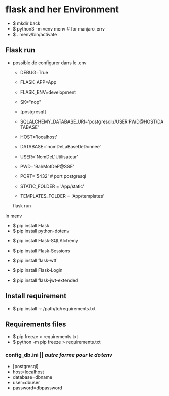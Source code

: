 
# flask and her Environment
 * $ mkdir back
 * $ python3 -m venv menv # for manjaro_env
 * $ . menv/bin/activate
## Flask run
 - possible de configurer dans le .env
      * DEBUG=True
      * FLASK_APP=App
      * FLASK_ENV=development
      * SK="nop"

      * [postgresql]
      * SQLALCHEMY_DATABASE_URI='postgresql://USER:PWD@HOST/DATABASE'
      * HOST='localhost'
      * DATABASE='nomDeLaBaseDeDonnee'
      * USER='NomDeL'Utilisateur'
      * PWD='BahMotDeP@SSE'
      * PORT='5432'  # port postgresql

      * STATIC_FOLDER = 'App/static'
      * TEMPLATES_FOLDER = 'App/templates'
     

   flask run

In menv
<!-- Micro frameworks -->
 * $ pip install Flask
   <!-- pour .env -->
 * $ pip install python-dotenv
 <!-- ORM -->
 * $ pip install Flask-SQLAlchemy
<!-- geré les donnée de session -->
 * $ pip install Flask-Sessions
 <!-- Pour les formulaires -->
 * $ pip install flask-wtf
 <!-- L'authentification -->
 * $ pip install Flask-Login
 <!-- Token d'authentification -->
 * $ pip install flask-jwt-extended


## Install requirement
* $  pip install -r /path/to/requirements.txt

## Requirements files
 * $ pip freeze > requirements.txt
 * $ python -m pip freeze > requirements.txt


### config_db.ini || ***autre forme pour le dotenv***
   * [postgresql]
   * host=localhost
   * database=dbname
   * user=dbuser
   * password=dbpassword

